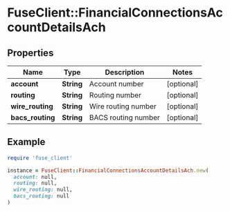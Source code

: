 # FuseClient::FinancialConnectionsAccountDetailsAch

## Properties

| Name | Type | Description | Notes |
| ---- | ---- | ----------- | ----- |
| **account** | **String** | Account number | [optional] |
| **routing** | **String** | Routing number | [optional] |
| **wire_routing** | **String** | Wire routing number | [optional] |
| **bacs_routing** | **String** | BACS routing number | [optional] |

## Example

```ruby
require 'fuse_client'

instance = FuseClient::FinancialConnectionsAccountDetailsAch.new(
  account: null,
  routing: null,
  wire_routing: null,
  bacs_routing: null
)
```

